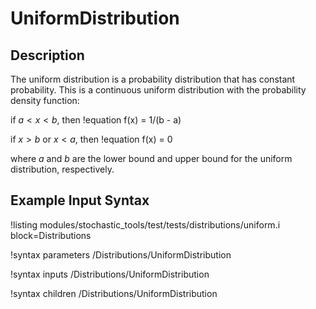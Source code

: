 # UniformDistribution

## Description

The uniform distribution is a probability distribution that has constant probability.
This is a continuous uniform distribution with the probability density function:

if $a < x < b$, then
!equation
f(x) = 1/(b - a)

if $x > b$ or $x < a$, then
!equation
f(x) = 0

where $a$ and $b$ are the lower bound and upper bound for the uniform distribution, respectively.

## Example Input Syntax

!listing modules/stochastic_tools/test/tests/distributions/uniform.i block=Distributions

!syntax parameters /Distributions/UniformDistribution

!syntax inputs /Distributions/UniformDistribution

!syntax children /Distributions/UniformDistribution
